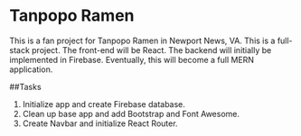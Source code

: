# Tanpopo Ramen

This is a fan project for Tanpopo Ramen in Newport News, VA. This is a full-stack project. The front-end will be React. The backend will initially be implemented in Firebase. Eventually, this will become a full MERN application.

##Tasks

1. Initialize app and create Firebase database.
2. Clean up base app and add Bootstrap and Font Awesome.
3. Create Navbar and initialize React Router.
